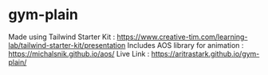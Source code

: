 # gym-plain
Made using Tailwind Starter Kit : https://www.creative-tim.com/learning-lab/tailwind-starter-kit/presentation
Includes AOS library for animation : https://michalsnik.github.io/aos/
Live Link : https://aritrastark.github.io/gym-plain/
